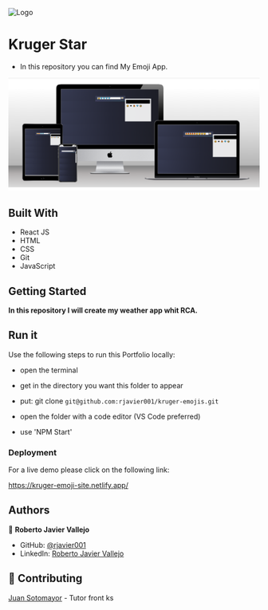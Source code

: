 ![Logo](https://krugercorp.com/wp-content/uploads/2022/10/logo-Kruger-Principal.png)

# Kruger Star

- In this repository you can find My Emoji App.

<img src='src/assets/img/mockup.png'>

## Built With

- React JS
- HTML
- CSS
- Git
- JavaScript

## Getting Started

**In this repository I will create my weather app whit RCA.**

## Run it

Use the following steps to run this Portfolio locally:

- open the terminal

- get in the directory you want this folder to appear

- put: git clone `git@github.com:rjavier001/kruger-emojis.git`

- open the folder with a code editor (VS Code preferred)

- use 'NPM Start'

### Deployment

For a live demo please click on the following link:

https://kruger-emoji-site.netlify.app/

## Authors

👤 **Roberto Javier Vallejo**

- GitHub: [@rjavier001](https://github.com/rjavier001)
- LinkedIn: [Roberto Javier Vallejo](https://www.linkedin.com/in/javier-vallejo-769b98229/)

## 🤝 Contributing

[Juan Sotomayor](https://github.com/Juanse7793) - Tutor front ks
